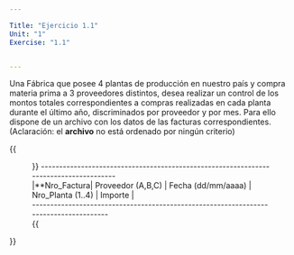 ```yaml
---

Title: "Ejercicio 1.1"
Unit: "1"
Exercise: "1.1"


---
```


Una Fábrica que posee 4 plantas de producción en nuestro país y compra materia prima a 3 proveedores distintos, desea realizar un control de los montos totales correspondientes a compras realizadas en cada planta durante el último año, discriminados por proveedor y por mes.
Para ello dispone de un archivo con los datos de las facturas correspondientes.	
(Aclaración: el **archivo** no está ordenado por ningún criterio)

{{<figure>}}
--------------------------------------------------------------------------------------<br>
|**Nro_Factura| Proveedor (A,B,C) | Fecha (dd/mm/aaaa) | Nro_Planta (1..4) | Importe |<br>
--------------------------------------------------------------------------------------<br>
{{</figure>}}